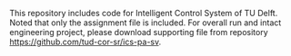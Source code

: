 This repository includes code for Intelligent Control System of TU Delft. Noted that only the assignment file is included. For overall run and intact engineering project, please download supporting file from repository https://github.com/tud-cor-sr/ics-pa-sv.
